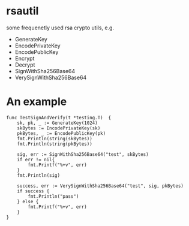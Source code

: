 # rsautil
some frequenetly used rsa crypto utils, e.g. 
- GenerateKey
- EncodePrivateKey
- EncodePublicKey 
- Encrypt
- Decrypt 
- SignWithSha256Base64
- VerySignWithSha256Base64

# An example 
```golang
func TestSignAndVerify(t *testing.T)  {
	sk, pk, _ := GenerateKey(1024)
	skBytes := EncodePrivateKey(sk)
	pkBytes, _ := EncodePublicKey(pk)
	fmt.Println(string(skBytes))
	fmt.Println(string(pkBytes))

	sig, err := SignWithSha256Base64("test", skBytes)
	if err != nil{
		fmt.Printf("%+v", err)
	}
	fmt.Println(sig)

	success, err := VerySignWithSha256Base64("test", sig, pkBytes)
	if success {
		fmt.Println("pass")
	} else {
		fmt.Printf("%+v", err)
	}
}
```
